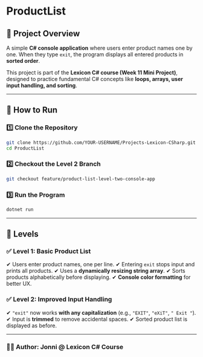 # ProductList

## 📌 Project Overview
A simple **C# console application** where users enter product names one by one. When they type `exit`, the program displays all entered products in **sorted order**.

This project is part of the **Lexicon C# course (Week 11 Mini Project)**, designed to practice fundamental C# concepts like **loops, arrays, user input handling, and sorting**.

---

## 🚀 How to Run
### **1️⃣ Clone the Repository**
```sh
git clone https://github.com/YOUR-USERNAME/Projects-Lexicon-CSharp.git
cd ProductList
```

### **2️⃣ Checkout the Level 2 Branch**
```sh
git checkout feature/product-list-level-two-console-app
```

### **3️⃣ Run the Program**
```sh
dotnet run
```

---

## 🌱 Levels
### **✅ Level 1: Basic Product List**
✔ Users enter product names, one per line.
✔ Entering `exit` stops input and prints all products.
✔ Uses a **dynamically resizing string array**.
✔ Sorts products alphabetically before displaying.
✔ **Console color formatting** for better UX.

### **✅ Level 2: Improved Input Handling**
✔ `"exit"` now works **with any capitalization** (e.g., `"EXIT"`, `"eXiT"`, `" Exit "`).
✔ Input is **trimmed** to remove accidental spaces.
✔ Sorted product list is displayed as before.


---

### **👨‍💻 Author:** Jonni @ Lexicon C# Course

